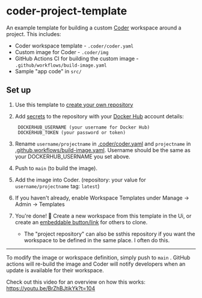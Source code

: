 # coder-project-template

An example template for building a custom [Coder](https://coder.com/docs) workspace around a project. This includes:

* Coder workspace template - `.coder/coder.yaml`
* Custom image for Coder - `.coder/img`
* GitHub Actions CI for building the custom image - `.github/workflows/build-image.yaml`
* Sample "app code" in `src/`

## Set up

1. Use this template to [create your own repository](https://github.com/bpmct/coder-project-template/generate)
1. Add [secrets](https://docs.github.com/en/actions/reference/encrypted-secrets#creating-encrypted-secrets-for-a-repository) to the repository with your [Docker Hub](https://hub.docker.com/) account details:

        DOCKERHUB_USERNAME (your username for Docker Hub)
        DOCKERHUB_TOKEN (your password or token)

1. Rename `username/projectname` in [.coder/coder.yaml](https://github.com/bpmct/coder-project-template/blob/main/.coder/coder.yaml#L5) and `projectname` in [.github.workflows/build-image.yaml](https://github.com/bpmct/coder-project-template/blob/main/.github/workflows/build-image.yaml#L32). Username should be the same as your DOCKERHUB_USERNAME you set above.

1. Push to `main` (to build the image).

1. Add the image into Coder. (repository: your value for `username/projectname` tag: `latest`)

1. If you haven't already, enable Workspace Templates under Manage -> Admin -> Templates

1. You're done! 🎉 Create a new workspace from this template in the Ui, or create an [embeddable button/link](https://coder.com/docs/admin/templates) for others to clone.

    - The "project repository" can also be ssthis repository if you want the workspace to be defined in the same place. I often do this.

---

To modify the image or workspace definition, simply push to `main` . GitHub actions will re-build the image and Coder will notify developers when an update is available for their workspace.

Check out this video for an overview on how this works: https://youtu.be/BrZhBJtjkYk?t=104

